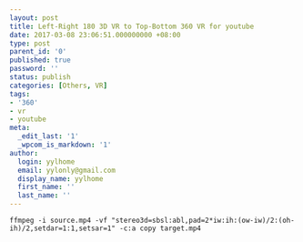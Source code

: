 ```yaml
---
layout: post
title: Left-Right 180 3D VR to Top-Bottom 360 VR for youtube
date: 2017-03-08 23:06:51.000000000 +08:00
type: post
parent_id: '0'
published: true
password: ''
status: publish
categories: [Others, VR]
tags:
- '360'
- vr
- youtube
meta:
  _edit_last: '1'
  _wpcom_is_markdown: '1'
author:
  login: yylhome
  email: yylonly@gmail.com
  display_name: yylhome
  first_name: ''
  last_name: ''
---
```

<pre><code>ffmpeg -i source.mp4 -vf "stereo3d=sbsl:abl,pad=2*iw:ih:(ow-iw)/2:(oh-ih)/2,setdar=1:1,setsar=1" -c:a copy target.mp4
</code></pre>
